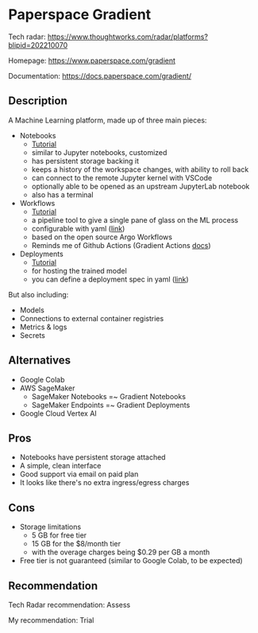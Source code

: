 # Paperspace Gradient

Tech radar: https://www.thoughtworks.com/radar/platforms?blipid=202210070

Homepage: https://www.paperspace.com/gradient

Documentation: https://docs.paperspace.com/gradient/

## Description

A Machine Learning platform, made up of three main pieces:
  - Notebooks
    - [Tutorial](https://docs.paperspace.com/gradient/tutorials/notebooks-tutorial)
    - similar to Jupyter notebooks, customized
    - has persistent storage backing it
    - keeps a history of the workspace changes, with ability to roll back
    - can connect to the remote Jupyter kernel with VSCode
    - optionally able to be opened as an upstream JupyterLab notebook
    - also has a terminal
  - Workflows
    - [Tutorial](https://docs.paperspace.com/gradient/tutorials/workflows-tutorial)
    - a pipeline tool to give a single pane of glass on the ML process
    - configurable with yaml ([link](https://docs.paperspace.com/gradient/workflows/workflow-spec))
    - based on the open source Argo Workflows
    - Reminds me of Github Actions (Gradient Actions [docs](https://docs.paperspace.com/gradient/workflows/gradient-actions))
  - Deployments
    - [Tutorial](https://docs.paperspace.com/gradient/tutorials/deployments-tutorial)
    - for hosting the trained model
    - you can define a deployment spec in yaml ([link](https://docs.paperspace.com/gradient/deployments/deployment-spec))

But also including:
  - Models
  - Connections to external container registries
  - Metrics & logs
  - Secrets

## Alternatives

- Google Colab
- AWS SageMaker
  - SageMaker Notebooks =~ Gradient Notebooks
  - SageMaker Endpoints =~ Gradient Deployments
- Google Cloud Vertex AI

## Pros

- Notebooks have persistent storage attached
- A simple, clean interface
- Good support via email on paid plan
- It looks like there's no extra ingress/egress charges

## Cons

- Storage limitations
  - 5 GB for free tier
  - 15 GB for the $8/month tier
  - with the overage charges being $0.29 per GB a month
- Free tier is not guaranteed (similar to Google Colab, to be expected)

## Recommendation

Tech Radar recommendation: Assess

My recommendation: Trial
